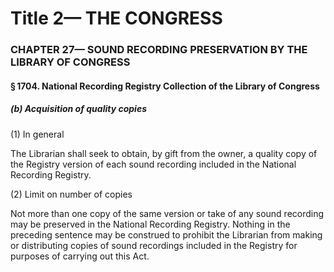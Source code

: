 
# Title 2— THE CONGRESS
### CHAPTER 27— SOUND RECORDING PRESERVATION BY THE LIBRARY OF CONGRESS
#### § 1704. National Recording Registry Collection of the Library of Congress
##### (b) Acquisition of quality copies

(1) In general

The Librarian shall seek to obtain, by gift from the owner, a quality copy of the Registry version of each sound recording included in the National Recording Registry.

(2) Limit on number of copies

Not more than one copy of the same version or take of any sound recording may be preserved in the National Recording Registry. Nothing in the preceding sentence may be construed to prohibit the Librarian from making or distributing copies of sound recordings included in the Registry for purposes of carrying out this Act.
